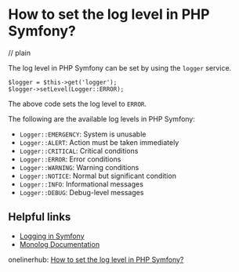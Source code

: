 # How to set the log level in PHP Symfony?
// plain

The log level in PHP Symfony can be set by using the `logger` service.

```
$logger = $this->get('logger');
$logger->setLevel(Logger::ERROR);
```

The above code sets the log level to `ERROR`.

The following are the available log levels in PHP Symfony:

- `Logger::EMERGENCY`: System is unusable
- `Logger::ALERT`: Action must be taken immediately
- `Logger::CRITICAL`: Critical conditions
- `Logger::ERROR`: Error conditions
- `Logger::WARNING`: Warning conditions
- `Logger::NOTICE`: Normal but significant condition
- `Logger::INFO`: Informational messages
- `Logger::DEBUG`: Debug-level messages

## Helpful links

- [Logging in Symfony](https://symfony.com/doc/current/logging.html)
- [Monolog Documentation](https://symfony.com/doc/current/components/monolog.html)

onelinerhub: [How to set the log level in PHP Symfony?](https://onelinerhub.com/php-symfony/how-to-set-the-log-level-in-php-symfony)